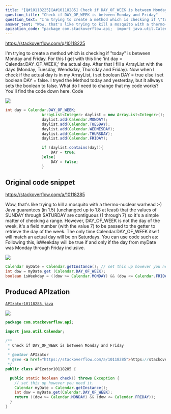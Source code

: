 ```yaml
---
title: "[Q#10118225][A#10118285] Check if DAY_OF_WEEK is between Monday and Friday"
question_title: "Check if DAY_OF_WEEK is between Monday and Friday"
question_text: "I'm trying to create a method which is checking if \"today\" is between Monday and Friday. For this I get with this  line 'int day = Calendar.DAY_OF_WEEK;'  the actual day. After that I fill a ArrayList with the days (Monday, Tuesday, Wendsday, Thursday and Friday). Now when I check if the actual day is in my ArrayList, i set boolean DAY = true else i set boolean DAY = false. I tryed the Method today and yesterday, but it allways sets the boolean to false. What do I need to change that my code works? You'll find the code down here. Code"
answer_text: "Wow, that's like trying to kill a mosquito with a thermo-nuclear warhead :-) Java guarantees (in 1.5) (unchanged up to 1.8 at least) that the values of SUNDAY through SATURDAY are contiguous (1 through 7) so it's a simple matter of checking a range. However, DAY_OF_WEEK is not the day of the week, it's a field number (with the value 7) to be passed to the getter to retrieve the day of the week. The only time Calendar.DAY_OF_WEEK itself will match an actual day will be on Saturdays. You can use code such as: Following this, isWeekday will be true if and only if the day from myDate was Monday through Friday inclusive."
apization_code: "package com.stackoverflow.api;  import java.util.Calendar;  /**  * Check if DAY_OF_WEEK is between Monday and Friday  *  * @author APIzator  * @see <a href=\"https://stackoverflow.com/a/10118285\">https://stackoverflow.com/a/10118285</a>  */ public class APIzator10118285 {    public static boolean check() throws Exception {     // set this up however you need it.     Calendar myDate = Calendar.getInstance();     int dow = myDate.get(Calendar.DAY_OF_WEEK);     return ((dow >= Calendar.MONDAY) && (dow <= Calendar.FRIDAY));   } }"
---
```


https://stackoverflow.com/q/10118225

I&#x27;m trying to create a method which is checking if &quot;today&quot; is between Monday and Friday. For this I get with this  line &#x27;int day = Calendar.DAY_OF_WEEK;&#x27;  the actual day. After that I fill a ArrayList with the days (Monday, Tuesday, Wendsday, Thursday and Friday). Now when I check if the actual day is in my ArrayList, i set boolean DAY = true else i set boolean DAY = false. I tryed the Method today and yesterday, but it allways sets the boolean to false.
What do I need to change that my code works? You&#x27;ll find the code down here.
Code


<div class="code-logo"><img src="/stackoverflow.png" /></div>

```java
int day = Calendar.DAY_OF_WEEK;
                ArrayList<Integer> daylist = new ArrayList<Integer>();
                daylist.add(Calendar.MONDAY);
                daylist.add(Calendar.TUESDAY);
                daylist.add(Calendar.WEDNESDAY);
                daylist.add(Calendar.THURSDAY);
                daylist.add(Calendar.FRIDAY);

                if (daylist.contains(day)){
                    DAY = true;
                }else{
                    DAY = false;
                }
```


## Original code snippet

https://stackoverflow.com/a/10118285

Wow, that&#x27;s like trying to kill a mosquito with a thermo-nuclear warhead :-)
Java guarantees (in 1.5) (unchanged up to 1.8 at least) that the values of SUNDAY through SATURDAY are contiguous (1 through 7) so it&#x27;s a simple matter of checking a range.
However, DAY_OF_WEEK is not the day of the week, it&#x27;s a field number (with the value 7) to be passed to the getter to retrieve the day of the week. The only time Calendar.DAY_OF_WEEK itself will match an actual day will be on Saturdays.
You can use code such as:
Following this, isWeekday will be true if and only if the day from myDate was Monday through Friday inclusive.

<div class="code-logo"><img src="/stackoverflow.png" /></div>

```java
Calendar myDate = Calendar.getInstance(); // set this up however you need it.
int dow = myDate.get (Calendar.DAY_OF_WEEK);
boolean isWeekday = ((dow >= Calendar.MONDAY) && (dow <= Calendar.FRIDAY));
```

## Produced APIzation

[`APIzator10118285.java`](https://github.com/blind-papers/apization-temp-data/raw/main/search/APIzator10118285.java)

<div class="code-logo"><img src="/apizator.png" /></div>

```java
package com.stackoverflow.api;

import java.util.Calendar;

/**
 * Check if DAY_OF_WEEK is between Monday and Friday
 *
 * @author APIzator
 * @see <a href="https://stackoverflow.com/a/10118285">https://stackoverflow.com/a/10118285</a>
 */
public class APIzator10118285 {

  public static boolean check() throws Exception {
    // set this up however you need it.
    Calendar myDate = Calendar.getInstance();
    int dow = myDate.get(Calendar.DAY_OF_WEEK);
    return ((dow >= Calendar.MONDAY) && (dow <= Calendar.FRIDAY));
  }
}

```